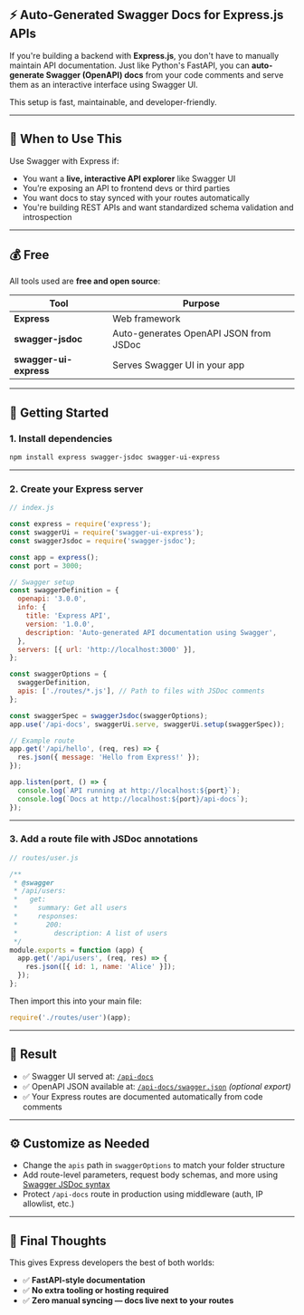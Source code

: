 
## ⚡ Auto-Generated Swagger Docs for Express.js APIs

If you're building a backend with **Express.js**, you don't have to manually maintain API documentation. Just like Python's FastAPI, you can **auto-generate Swagger (OpenAPI) docs** from your code comments and serve them as an interactive interface using Swagger UI.

This setup is fast, maintainable, and developer-friendly.

---

## 🧩 When to Use This

Use Swagger with Express if:
- You want a **live, interactive API explorer** like Swagger UI
- You’re exposing an API to frontend devs or third parties
- You want docs to stay synced with your routes automatically
- You're building REST APIs and want standardized schema validation and introspection

---

## 💰 Free

All tools used are **free and open source**:

|Tool|Purpose|
|---|---|
|**Express**|Web framework|
|**swagger-jsdoc**|Auto-generates OpenAPI JSON from JSDoc|
|**swagger-ui-express**|Serves Swagger UI in your app|

---

## 🧪 Getting Started

### 1. Install dependencies

```bash
npm install express swagger-jsdoc swagger-ui-express
```

---

### 2. Create your Express server

```js
// index.js

const express = require('express');
const swaggerUi = require('swagger-ui-express');
const swaggerJsdoc = require('swagger-jsdoc');

const app = express();
const port = 3000;

// Swagger setup
const swaggerDefinition = {
  openapi: '3.0.0',
  info: {
    title: 'Express API',
    version: '1.0.0',
    description: 'Auto-generated API documentation using Swagger',
  },
  servers: [{ url: 'http://localhost:3000' }],
};

const swaggerOptions = {
  swaggerDefinition,
  apis: ['./routes/*.js'], // Path to files with JSDoc comments
};

const swaggerSpec = swaggerJsdoc(swaggerOptions);
app.use('/api-docs', swaggerUi.serve, swaggerUi.setup(swaggerSpec));

// Example route
app.get('/api/hello', (req, res) => {
  res.json({ message: 'Hello from Express!' });
});

app.listen(port, () => {
  console.log(`API running at http://localhost:${port}`);
  console.log(`Docs at http://localhost:${port}/api-docs`);
});
```

---

### 3. Add a route file with JSDoc annotations

```js
// routes/user.js

/**
 * @swagger
 * /api/users:
 *   get:
 *     summary: Get all users
 *     responses:
 *       200:
 *         description: A list of users
 */
module.exports = function (app) {
  app.get('/api/users', (req, res) => {
    res.json([{ id: 1, name: 'Alice' }]);
  });
};
```

Then import this into your main file:

```js
require('./routes/user')(app);
```

---

## 📘 Result

- ✅ Swagger UI served at: [`/api-docs`](http://localhost:3000/api-docs)
- ✅ OpenAPI JSON available at: [`/api-docs/swagger.json`](http://localhost:3000/api-docs/swagger.json) _(optional export)_
- ✅ Your Express routes are documented automatically from code comments

---

## ⚙️ Customize as Needed

- Change the `apis` path in `swaggerOptions` to match your folder structure
- Add route-level parameters, request body schemas, and more using [Swagger JSDoc syntax](https://swagger.io/specification/)
- Protect `/api-docs` route in production using middleware (auth, IP allowlist, etc.)

---

## 🧠 Final Thoughts

This gives Express developers the best of both worlds:

- ✅ **FastAPI-style documentation**
- ✅ **No extra tooling or hosting required**
- ✅ **Zero manual syncing — docs live next to your routes**
